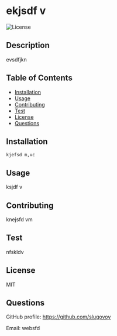  
# ekjsdf v

![License](https://img.shields.io/badge/License-MIT-blue)
       
## Description
evsdfjkn 
       
## Table of Contents
* [Installation](#installation)
* [Usage](#usage)
* [Contributing](#contributing)
* [Test](#tests)
* [License](#license)
* [Questions](#questions)
       


## Installation
```
kjefsd m,vc
```

## Usage
ksjdf v

       
## Contributing
knejsfd vm
       
## Test
nfskldv
       
## License
MIT

## Questions
GitHub profile: https://github.com/slugovoy

Email: websfd